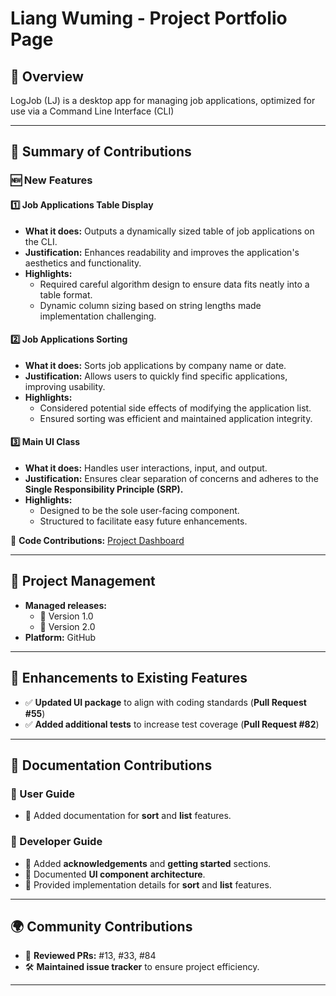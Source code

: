 # Liang Wuming - Project Portfolio Page

## 📌 Overview
LogJob (LJ) is a desktop app for managing job applications, optimized for use via a Command Line Interface (CLI)

---

## 🚀 Summary of Contributions

### 🆕 New Features

#### 1️⃣ Job Applications Table Display
- **What it does:** Outputs a dynamically sized table of job applications on the CLI.
- **Justification:** Enhances readability and improves the application's aesthetics and functionality.
- **Highlights:**
    - Required careful algorithm design to ensure data fits neatly into a table format.
    - Dynamic column sizing based on string lengths made implementation challenging.

#### 2️⃣ Job Applications Sorting
- **What it does:** Sorts job applications by company name or date.
- **Justification:** Allows users to quickly find specific applications, improving usability.
- **Highlights:**
    - Considered potential side effects of modifying the application list.
    - Ensured sorting was efficient and maintained application integrity.

#### 3️⃣ Main UI Class
- **What it does:** Handles user interactions, input, and output.
- **Justification:** Ensures clear separation of concerns and adheres to the **Single Responsibility Principle (SRP).**
- **Highlights:**
    - Designed to be the sole user-facing component.
    - Structured to facilitate easy future enhancements.

📌 **Code Contributions:** [Project Dashboard](https://nus-cs2113-ay2425s2.github.io/tp-dashboard/?search=fivenames&breakdown=true&sort=groupTitle%20dsc&sortWithin=title&since=2025-02-21&timeframe=commit&mergegroup=&groupSelect=groupByRepos&checkedFileTypes=docs~functional-code~test-code~other)

---

## 📂 Project Management
- **Managed releases:**
    - 📌 Version 1.0
    - 📌 Version 2.0
- **Platform:** GitHub

---

## 🔧 Enhancements to Existing Features
- ✅ **Updated UI package** to align with coding standards (**Pull Request #55**)
- ✅ **Added additional tests** to increase test coverage (**Pull Request #82**)

---

## 📖 Documentation Contributions

### 📌 User Guide
- 📝 Added documentation for **sort** and **list** features.

### 📌 Developer Guide
- 📝 Added **acknowledgements** and **getting started** sections.
- 📝 Documented **UI component architecture**.
- 📝 Provided implementation details for **sort** and **list** features.

---

## 🌍 Community Contributions
- 👀 **Reviewed PRs:** #13, #33, #84
- 🛠 **Maintained issue tracker** to ensure project efficiency.

---
